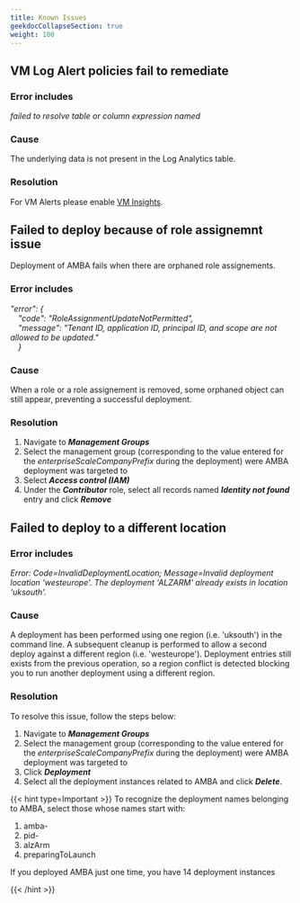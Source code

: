 ```yaml
---
title: Known Issues
geekdocCollapseSection: true
weight: 100
---
```


## VM Log Alert policies fail to remediate

### Error includes

*failed to resolve table or column expression named*

### Cause

The underlying data is not present in the Log Analytics table.

### Resolution

For VM Alerts please enable [VM Insights](Monitoring-and-Alerting#log-alerts).

## Failed to deploy because of role assignemnt issue

Deployment of AMBA fails when there are orphaned role assignements.

### Error includes

*"error": { </br>
&emsp;"code": "RoleAssignmentUpdateNotPermitted", </br>
&emsp;"message": "Tenant ID, application ID, principal ID, and scope are not allowed to be updated." </br>
&emsp;}*

### Cause

When a role or a role assignement is removed, some orphaned object can still appear, preventing a successful deployment.

### Resolution

1. Navigate to ***Management Groups***
2. Select the management group (corresponding to the value entered for the *enterpriseScaleCompanyPrefix* during the deployment) were AMBA deployment was targeted to
3. Select ***Access control (IAM)***
4. Under the ***Contributor*** role, select all records named ***Identity not found*** entry and click ***Remove***

## Failed to deploy to a different location

### Error includes

*Error: Code=InvalidDeploymentLocation; Message=Invalid deployment location 'westeurope'. The deployment 'ALZARM' already exists in location 'uksouth'.*

### Cause

A deployment has been performed using one region (i.e. 'uksouth') in the command line. A subsequent cleanup is performed to allow a second deploy against a different region (i.e. 'westeurope'). Deployment entries still exists from the previous operation, so a region conflict is detected blocking you to run another deployment using a different region.

### Resolution

To resolve this issue, follow the steps below:

1. Navigate to ***Management Groups***
2. Select the management group (corresponding to the value entered for the *enterpriseScaleCompanyPrefix* during the deployment) were AMBA deployment was targeted to
3. Click ***Deployment***
4. Select all the deployment instances related to AMBA and click ***Delete***.

{{< hint type=Important >}}
To recognize the deployment names belonging to AMBA, select those whose names start with:

1. amba-
2. pid-
3. alzArm
4. preparingToLaunch

If you deployed AMBA just one time, you have 14 deployment instances

{{< /hint >}}
